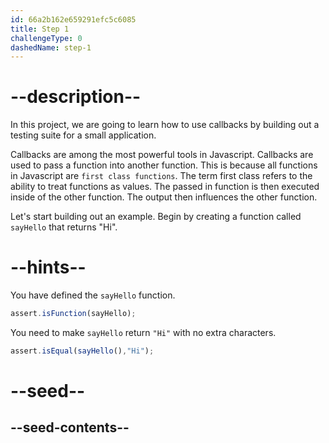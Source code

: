 ```yaml
---
id: 66a2b162e659291efc5c6085
title: Step 1
challengeType: 0
dashedName: step-1
---
```


# --description--

In this project, we are going to learn how to use callbacks by building out a testing suite for a small 
application. 

Callbacks are among the most powerful tools in Javascript. Callbacks are used to pass a function into another 
function. This is because all functions in Javascript are `first class functions`. The term first class refers 
to the ability to treat functions as values. The passed in function is then executed inside of the other 
function. The output then influences the other function. 


Let's start building out an example. Begin by creating a function called `sayHello` that returns "Hi". 

# --hints--

You have defined the `sayHello` function. 

```js
assert.isFunction(sayHello); 
```

You need to make `sayHello` return `"Hi"` with no extra characters. 

```js
assert.isEqual(sayHello(),"Hi"); 
```


# --seed--


## --seed-contents--

```js


```
